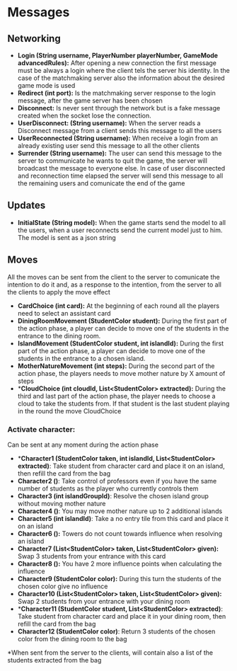 # Messages

## Networking
- **Login (String username, PlayerNumber playerNumber, GameMode advancedRules):** After
opening a new connection the first message must be always a login where the client tels
the server his identity. In the case of the matchmaking server also the information
about the desired game mode is used
- **Redirect (int port):** Is the matchmaking server response to the login message,
after the game server has been chosen
- **Disconnect:** Is never sent through the network but is a fake message created when
the socket lose the connection.
- **UserDisconnect: (String username):** When the server reads a Disconnect message
from a client sends this message to all the users 
- **UserReconnected (String username):** When receive a login from an already existing
user send this message to all the other clients
- **Surrender (String username):** The user can send this message to the server to
communicate he wants to quit the game, the server will broadcast the message to
everyone else. In case of user disconnected and reconnection time elapsed the server
will send this message to all the remaining users and comunicate the end of the game

## Updates
- **InitialState (String model):** When the game starts send the model to all the users,
when a user reconnects send the current model just to him. The model is sent as a json
string

## Moves
All the moves can be sent from the client to the server to comunicate the intention to do
it and, as a response to the intention, from the server to all the clients to apply the
move effect
- **CardChoice (int card):** At the beginning of each round all the players need to select an assistant card 
- **DiningRoomMovement (StudentColor student):** During the first part of the action phase, 
a player can decide to move one of the students in the entrance to the dining room.
- **IslandMovement (StudentColor student, int islandId):** During the first part of the action phase,
  a player can decide to move one of the students in the entrance to a chosen island.
- **MotherNatureMovement (int steps):** During the second part of the action phase,
 the players needs to move mother nature by X amount of steps
- ***CloudChoice (int cloudId, List\<StudentColor> extracted):** During the third and last part of the action phase, the player 
 needs to choose a cloud to take the students from. If that student is the last student playing in the round the 
 move CloudChoice

### Activate character:
Can be sent at any moment during the action phase
- ***Character1 (StudentColor taken, int islandId, List\<StudentColor> extracted)**: 
Take student from character card and place it on an island, then refill the card 
from the bag
- **Character2 ()**: Take control of professors even if you have the same number of students as the player
who currently controls them
- **Character3 (int islandGroupId)**: Resolve the chosen island group without moving
mother nature
- **Character4 ()**: You may move mother nature up to 2 additional islands
- **Character5 (int islandId)**: Take a no entry tile from this card and place it on
an island
- **Character6 ():** Towers do not count towards influence when resolving an island
- **Character7 (List\<StudentColor> taken, List\<StudentColor> given):** Swap 3 
students from your entrance with this card
- **Character8 ():** You have 2 more influence points when calculating the influence
- **Character9 (StudentColor color):** During this turn the students of the chosen
color give no influence
- **Character10 (List\<StudentColor> taken, List\<StudentColor> given):** Swap 2
students from your entrance with your dining room
- ***Character11 (StudentColor student, List\<StudentColor> extracted)**:
Take student from character card and place it in your dining room, then refill 
the card from the bag
- **Character12 (StudentColor color)**: Return 3 students of the chosen color from
the dining room to the bag

*When sent from the server to the clients, will contain also a list of the students extracted from the bag
